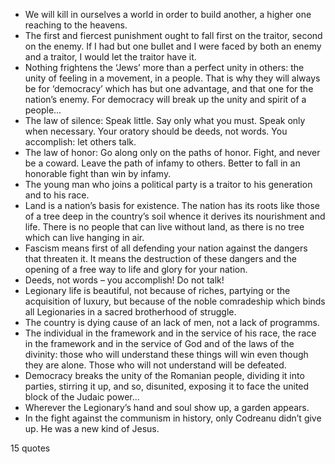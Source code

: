  - We will kill in ourselves a world in order to build another, a higher one reaching to the heavens.
 - The first and fiercest punishment ought to fall first on the traitor, second on the enemy. If I had but one bullet and I were faced by both an enemy and a traitor, I would let the traitor have it.
 - Nothing frightens the ‘Jews’ more than a perfect unity in others: the unity of feeling in a movement, in a people. That is why they will always be for ‘democracy’ which has but one advantage, and that one for the nation’s enemy. For democracy will break up the unity and spirit of a people...
 - The law of silence: Speak little. Say only what you must. Speak only when necessary. Your oratory should be deeds, not words. You accomplish: let others talk.
 - The law of honor: Go along only on the paths of honor. Fight, and never be a coward. Leave the path of infamy to others. Better to fall in an honorable fight than win by infamy.
 - The young man who joins a political party is a traitor to his generation and to his race.
 - Land is a nation’s basis for existence. The nation has its roots like those of a tree deep in the country’s soil whence it derives its nourishment and life. There is no people that can live without land, as there is no tree which can live hanging in air.
 - Fascism means first of all defending your nation against the dangers that threaten it. It means the destruction of these dangers and the opening of a free way to life and glory for your nation.
 - Deeds, not words – you accomplish! Do not talk!
 - Legionary life is beautiful, not because of riches, partying or the acquisition of luxury, but because of the noble comradeship which binds all Legionaries in a sacred brotherhood of struggle.
 - The country is dying cause of an lack of men, not a lack of programms.
 - The individual in the framework and in the service of his race, the race in the framework and in the service of God and of the laws of the divinity: those who will understand these things will win even though they are alone. Those who will not understand will be defeated.
 - Democracy breaks the unity of the Romanian people, dividing it into parties, stirring it up, and so, disunited, exposing it to face the united block of the Judaic power...
 - Wherever the Legionary’s hand and soul show up, a garden appears.
 - In the fight against the communism in history, only Codreanu didn’t give up. He was a new kind of Jesus.

15 quotes